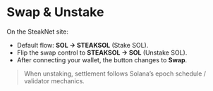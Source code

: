 # Swap & Unstake

On the SteakNet site:

- Default flow: **SOL → STEAKSOL** (Stake SOL).  
- Flip the swap control to **STEAKSOL → SOL** (Unstake SOL).  
- After connecting your wallet, the button changes to **Swap**.

> When unstaking, settlement follows Solana’s epoch schedule / validator mechanics.

